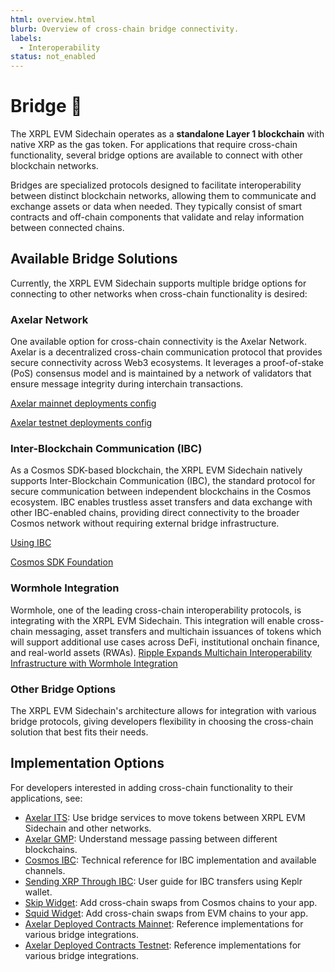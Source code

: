 ```yaml
---
html: overview.html
blurb: Overview of cross-chain bridge connectivity.
labels:
  - Interoperability
status: not_enabled
---
```


# Bridge 🌉

The XRPL EVM Sidechain operates as a **standalone Layer 1 blockchain** with native XRP as the gas token. For applications that require cross-chain functionality, several bridge options are available to connect with other blockchain networks.

Bridges are specialized protocols designed to facilitate interoperability between distinct blockchain networks, allowing them to communicate and exchange assets or data when needed. They typically consist of smart contracts and off-chain components that validate and relay information between connected chains.

## Available Bridge Solutions

Currently, the XRPL EVM Sidechain supports multiple bridge options for connecting to other networks when cross-chain functionality is desired:

### Axelar Network

One available option for cross-chain connectivity is the Axelar Network. Axelar is a decentralized cross-chain communication protocol that provides secure connectivity across Web3 ecosystems. It leverages a proof-of-stake (PoS) consensus model and is maintained by a network of validators that ensure message integrity during interchain transactions.

[Axelar mainnet deployments config](https://github.com/axelarnetwork/axelar-contract-deployments/blob/main/axelar-chains-config/info/mainnet.json)

[Axelar testnet deployments config](https://github.com/axelarnetwork/axelar-contract-deployments/blob/main/axelar-chains-config/info/testnet.json)

### Inter-Blockchain Communication (IBC)

As a Cosmos SDK-based blockchain, the XRPL EVM Sidechain natively supports Inter-Blockchain Communication (IBC), the standard protocol for secure communication between independent blockchains in the Cosmos ecosystem. IBC enables trustless asset transfers and data exchange with other IBC-enabled chains, providing direct connectivity to the broader Cosmos network without requiring external bridge infrastructure.

[Using IBC](../developers/interacting-with-cosmos/using-ibc.md)

[Cosmos SDK Foundation](../developers/interacting-with-cosmos/introduction.md)


### Wormhole Integration

Wormhole, one of the leading cross-chain interoperability protocols, is integrating with the XRPL EVM Sidechain. This integration will enable cross-chain messaging, asset transfers and multichain issuances of tokens which will support additional use cases across DeFi, institutional onchain finance, and real-world assets (RWAs).
[Ripple Expands Multichain Interoperability Infrastructure with Wormhole Integration](https://wormhole.com/blog/ripple-expands-multichain-interoperability-infrastructure-with-wormhole)

### Other Bridge Options

The XRPL EVM Sidechain's architecture allows for integration with various bridge protocols, giving developers flexibility in choosing the cross-chain solution that best fits their needs.

## Implementation Options

For developers interested in adding cross-chain functionality to their applications, see:

- [Axelar ITS](../developers/interacting-with-evm/advanced-guides/cross-chain-transactions/send-tokens.md): Use bridge services to move tokens between XRPL EVM Sidechain and other networks.
- [Axelar GMP](../developers/interacting-with-evm/advanced-guides/cross-chain-transactions/send-messages.md): Understand message passing between different blockchains.
- [Cosmos IBC](../developers/interacting-with-cosmos/using-ibc.md): Technical reference for IBC implementation and available channels.
- [Sending XRP Through IBC](../users/sending-through-ibc.md): User guide for IBC transfers using Keplr wallet.
- [Skip Widget](../developers/interacting-with-cosmos/advanced-guides/cross-chain-transactions/swap-with-skip-widget.md): Add cross-chain swaps from Cosmos chains to your app.
- [Squid Widget](../developers/interacting-with-evm/advanced-guides/cross-chain-transactions/swap-with-squid-widget.md): Add cross-chain swaps from EVM chains to your app.
- [Axelar Deployed Contracts Mainnet](deployed-contracts-mainnet.md): Reference implementations for various bridge integrations.
- [Axelar Deployed Contracts Testnet](deployed-contracts-testnet.md): Reference implementations for various bridge integrations.


